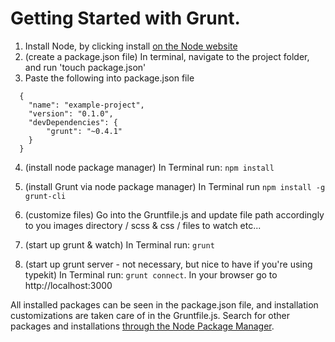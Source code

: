 Getting Started with Grunt. 
==========================

1. Install Node, by clicking install [on the Node website](http://nodejs.org/ ) 
2. (create a package.json file) In terminal, navigate to the project folder, and run 'touch package.json'
3. Paste the following into package.json file  


```
  {  
    "name": "example-project",  
    "version": "0.1.0",  
    "devDependencies": {  
        "grunt": "~0.4.1"
    }  
  }
```
    
4. (install node package manager) In Terminal run: `npm install`
5. (install Grunt via node package manager) In Terminal run `npm install -g grunt-cli`
6. (customize files) Go into the Gruntfile.js and update file path accordingly to you images directory / scss & css / files to watch etc...

7. (start up grunt & watch) In Terminal run: `grunt`
8. (start up grunt server - not necessary, but nice to have if you're using typekit) In Terminal run: `grunt connect`. In your browser go to http://localhost:3000

All installed packages can be seen in the package.json file, and installation customizations are taken care of in the Gruntfile.js. Search for other packages and installations
[through the Node Package Manager](https://npmjs.org/).  


